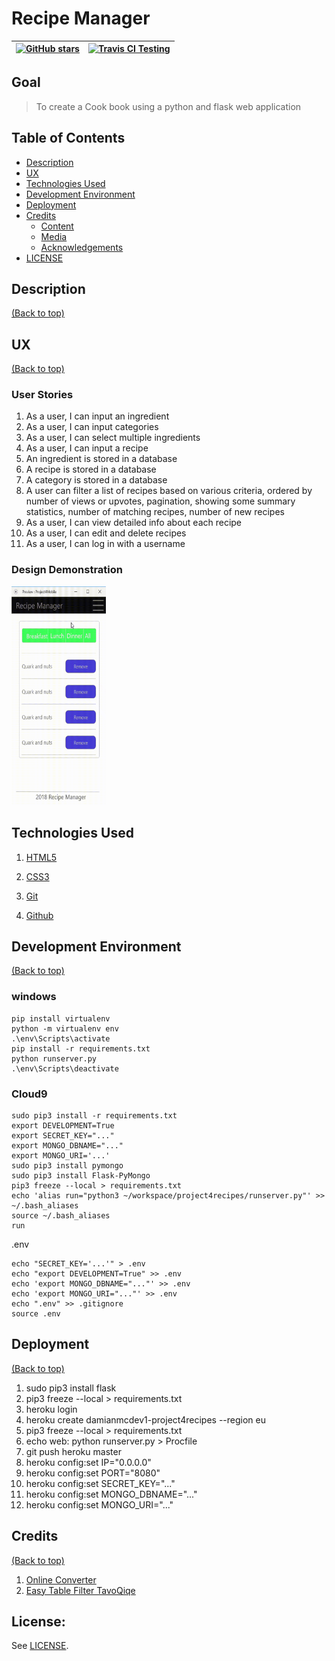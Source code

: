 # Recipe Manager

| <a href="https://github.com/DamianMcNulty/project4recipes/stargazers">     <img src="https://img.shields.io/github/stars/DamianMcNulty/project4recipes.svg?style=social" alt="GitHub stars"> </a> | [![Travis CI Testing](https://travis-ci.org/DamianMcNulty/project4recipes.svg?branch=master)](https://travis-ci.org/DamianMcNulty/project4recipes) |
| ------------------------------------------------------------------------------------------------------------------------------------------------------------------------------------------------- | -------------------------------------------------------------------------------------------------------------------------------------------------- |

## Goal

> To create a Cook book using a python and flask web application

## Table of Contents

-   [Description](#description)
-   [UX](#ux)
-   [Technologies Used](#technologies-used)
-   [Development Environment](#development-environment)
-   [Deployment](#deployment)
-   [Credits](#credits)
    -   [Content](#content)
    -   [Media](#media)
    -   [Acknowledgements](#acknowledgements)
-   [LICENSE](#license)

## Description

[(Back to top)](#table-of-contents)

## UX

[(Back to top)](#table-of-contents)

### User Stories

1.  As a user, I can input an ingredient
2.  As a user, I can input categories
3.  As a user, I can select multiple ingredients
4.  As a user, I can input a recipe
5.  An ingredient is stored in a database
6.  A recipe is stored in a database
7.  A category is stored in a database
8.  A user can filter a list of recipes based on various criteria, ordered by number of views or upvotes, pagination, showing some summary statistics, number of matching recipes, number of new recipes
9.  As a user, I can view detailed info about each recipe
10. As a user, I can edit and delete recipes
11. As a user, I can log in with a username

### Design Demonstration

<img src="https://github.com/DamianMcNulty/project4recipes/blob/master/static/img/AdobeXDCC13_12_2018Project4Re.gif" width=30% height=350px alt="Demonstration">

## Technologies Used

1.  [HTML5](https://en.wikipedia.org/wiki/HTML5) 

2.  [CSS3](https://en.wikipedia.org/wiki/Cascading_Style_Sheets)  

3.  [Git](https://git-scm.com/)  

4.  [Github](https://github.com/) 

## Development Environment

[(Back to top)](#table-of-contents)

### windows

    pip install virtualenv
    python -m virtualenv env
    .\env\Scripts\activate
    pip install -r requirements.txt
    python runserver.py
    .\env\Scripts\deactivate

### Cloud9

    sudo pip3 install -r requirements.txt
    export DEVELOPMENT=True
    export SECRET_KEY="..."
    export MONGO_DBNAME="..."
    export MONGO_URI='...'
    sudo pip3 install pymongo
    sudo pip3 install Flask-PyMongo
    pip3 freeze --local > requirements.txt
    echo 'alias run="python3 ~/workspace/project4recipes/runserver.py"' >> ~/.bash_aliases
    source ~/.bash_aliases
    run

.env

    echo "SECRET_KEY='...'" > .env
    echo "export DEVELOPMENT=True" >> .env
    echo 'export MONGO_DBNAME="..."' >> .env
    echo 'export MONGO_URI="..."' >> .env
    echo ".env" >> .gitignore
    source .env

## Deployment

[(Back to top)](#table-of-contents)

1.  sudo pip3 install flask
2.  pip3 freeze --local > requirements.txt
3.  heroku login
4.  heroku create damianmcdev1-project4recipes --region eu
5.  pip3 freeze --local > requirements.txt
6.  echo web: python runserver.py > Procfile
7.  git push heroku master
8.  heroku config:set IP="0.0.0.0"
9.  heroku config:set PORT="8080"
10. heroku config:set SECRET_KEY="..."
11. heroku config:set MONGO_DBNAME="..."
12. heroku config:set MONGO_URI="..."

## Credits

[(Back to top)](#table-of-contents)

1.  [Online Converter](https://www.onlineconverter.com/mp4-to-gif)
2.  [Easy Table Filter TavoQiqe](https://bootsnipp.com/snippets/featured/easy-table-filter)

## License:

See [LICENSE](LICENSE).
